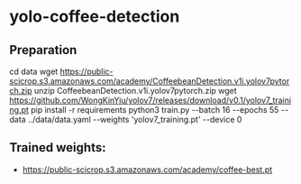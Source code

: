 # yolo-coffee-detection
## Preparation
cd data
wget https://public-scicrop.s3.amazonaws.com/academy/CoffeebeanDetection.v1i.yolov7pytorch.zip
unzip CoffeebeanDetection.v1i.yolov7pytorch.zip
wget https://github.com/WongKinYiu/yolov7/releases/download/v0.1/yolov7_training.pt
pip install -r requirements
python3 train.py --batch 16 --epochs 55 --data ../data/data.yaml --weights 'yolov7_training.pt' --device 0
## Trained weights:
- https://public-scicrop.s3.amazonaws.com/academy/coffee-best.pt
